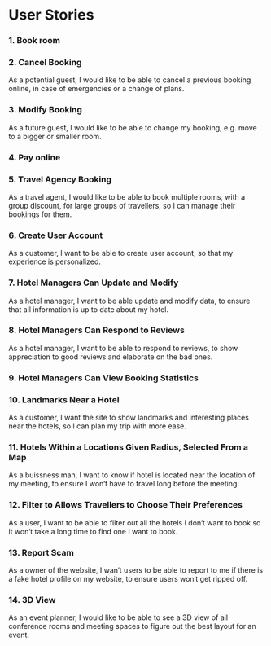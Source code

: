 # User Stories

### 1. Book room

### 2. Cancel Booking

As a potential guest, I would like to be able 
to cancel a previous booking online, 
in case of emergencies or a change of
plans.

### 3. Modify Booking

As a future guest, I would like to be able 
to change my booking, e.g. move to a bigger or
smaller room. 

### 4. Pay online

### 5. Travel Agency Booking

As a travel agent, I would like to be able to 
book multiple rooms, with a group discount, 
for large groups of travellers, so
I can manage their bookings for them. 

### 6. Create User Account 

As a customer, I want to be able to create 
user account, so that my experience is personalized.

### 7. Hotel Managers Can Update and Modify

As a hotel manager, I want to be able update 
and modify data, to ensure that all information 
is up to date about my hotel.

### 8. Hotel Managers Can Respond to Reviews

As a hotel manager, I want to be able to respond 
to reviews, to show appreciation to good reviews 
and elaborate on the bad ones.

### 9. Hotel Managers Can View Booking Statistics

### 10. Landmarks Near a Hotel

As a customer, I want the site to show landmarks 
and interesting places near the hotels, 
so I can plan my trip with more ease.

### 11. Hotels Within a Locations Given Radius, Selected From a Map

As a buissness man, I want to know if hotel is 
located near the location of my meeting, to 
ensure I won‘t have to travel long before the meeting.

### 12. Filter to Allows Travellers to Choose Their Preferences

As a user, I want to be able to filter out 
all the hotels I don‘t want to book so it 
won‘t take a long time to find one I want to book.

### 13. Report Scam

As a owner of the website, I wan‘t users to be 
able to report to me if there is a fake hotel profile 
on my website, to ensure users won‘t get ripped off.

### 14. 3D View

As an event planner, I would like to be able to
see a 3D view of all conference rooms and meeting
spaces to figure out the best layout for an event.

